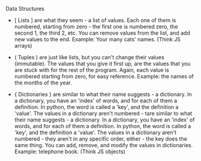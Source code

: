 Data Structures

- [ Lists ]
  are what they seem - a list of values. Each one of them is numbered, starting from zero - the first one is numbered zero, the second 1, the third 2, etc. You can remove values from the list, and add new values to the end. Example: Your many cats' names. (Think JS arrays)

- ( Tuples )
  are just like lists, but you can't change their values (immutable). The values that you give it first up, are the values that you are stuck with for the rest of the program. Again, each value is numbered starting from zero, for easy reference. Example: the names of the months of the year.

- { Dictionaries }
  are similar to what their name suggests - a dictionary. In a dictionary, you have an 'index' of words, and for each of them a definition. In python, the word is called a 'key', and the definition a 'value'. The values in a dictionary aren't numbered - tare similar to what their name suggests - a dictionary. In a dictionary, you have an 'index' of words, and for each of them a definition. In python, the word is called a 'key', and the definition a 'value'. The values in a dictionary aren't numbered - they aren't in any specific order, either - the key does the same thing. You can add, remove, and modify the values in dictionaries. Example: telephone book. (Think JS objects)
